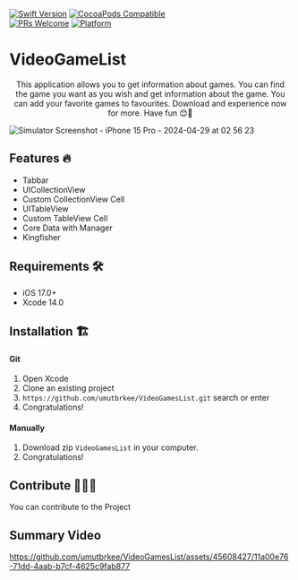 [![Swift Version][swift-image]][swift-url]
[![CocoaPods Compatible](https://img.shields.io/cocoapods/v/EZSwiftExtensions.svg)](https://img.shields.io/cocoapods/v/LFAlertController.svg)  
[![PRs Welcome](https://img.shields.io/badge/PRs-welcome-brightgreen.svg?style=flat-square)](http://makeapullrequest.com)
[![Platform](https://img.shields.io/cocoapods/p/LFAlertController.svg?style=flat)](http://cocoapods.org/pods/LFAlertController)

# VideoGameList
<p align="center">
     This application allows you to get information about games. You can find the game you want as you wish and get information about the game. You can add your favorite games to favourites. Download and experience now for more. Have fun 😊🎉
    </p>
    
![Simulator Screenshot - iPhone 15 Pro - 2024-04-29 at 02 56 23](https://github.com/umutbrkee/VideoGamesList/assets/45608427/3c5cd1e8-089f-4137-8558-9fad849f934c)

## Features 🔥

- Tabbar
- UICollectionView
- Custom CollectionView Cell
- UITableView
- Custom TableView Cell
- Core Data with Manager
- Kingfisher



## Requirements 🛠️

- iOS 17.0+
- Xcode 14.0

## Installation 🏗️

#### Git

1. Open Xcode
2. Clone an existing project
3. ```https://github.com/umutbrkee/VideoGamesList.git``` search or enter
4. Congratulations! 

#### Manually

1. Download zip ```VideoGamesList``` in your computer.  
2. Congratulations!  

## Contribute 🙋‍♀️🙋
You can contribute to the Project



## Summary Video


https://github.com/umutbrkee/VideoGamesList/assets/45608427/11a00e76-71dd-4aab-b7cf-4625c9fab877


[swift-image]:https://img.shields.io/badge/swift-17.0-orange.svg
[swift-url]: https://swift.org/
[license-image]: https://img.shields.io/badge/License-MIT-blue.svg
[license-url]: LICENSE

